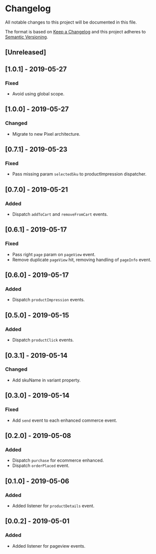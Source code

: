 # Changelog

All notable changes to this project will be documented in this file.

The format is based on [Keep a Changelog](http://keepachangelog.com/en/1.0.0/)
and this project adheres to [Semantic Versioning](http://semver.org/spec/v2.0.0.html).

## [Unreleased]

## [1.0.1] - 2019-05-27

### Fixed

- Avoid using global scope.

## [1.0.0] - 2019-05-27

### Changed

- Migrate to new Pixel architecture.

## [0.7.1] - 2019-05-23
### Fixed

- Pass missing param `selectedSku` to productImpression dispatcher.

## [0.7.0] - 2019-05-21

### Added

- Dispatch `addToCart` and `removeFromCart` events.

## [0.6.1] - 2019-05-17

### Fixed

- Pass right `page` param on `pageView` event.
- Remove duplicate `pageView` hit, removing handling of `pageInfo` event.

## [0.6.0] - 2019-05-17

### Added

- Dispatch `productImpression` events.

## [0.5.0] - 2019-05-15

### Added

- Dispatch `productClick` events.

## [0.3.1] - 2019-05-14

### Changed

- Add skuName in variant property.

## [0.3.0] - 2019-05-14

### Fixed

- Add `send` event to each enhanced commerce event.

## [0.2.0] - 2019-05-08

### Added

- Dispatch `purchase` for ecommerce enhanced.
- Dispatch `orderPlaced` event.

## [0.1.0] - 2019-05-06

### Added

- Added listener for `productDetails` event.

## [0.0.2] - 2019-05-01

### Added

- Added listener for pageview events.
